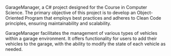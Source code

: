 GarageManager, a C# project designed for the Course in Computer Science. The primary objective of this project is to develop an Object-Oriented Program that employs best practices and adheres to Clean Code principles, ensuring maintainability and scalability.

GarageManager facilitates the management of various types of vehicles within a garage environment. It offers functionality for users to add their vehicles to the garage, with the ability to modify the state of each vehicle as needed.
